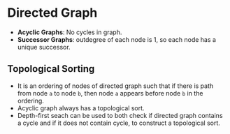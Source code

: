 # Directed Graph

- **Acyclic Graphs**: No cycles in graph.
- **Successor Graphs**: outdegree of each node is 1, so each node has a unique successor.

## Topological Sorting

- It is an ordering of nodes of directed graph such that if there is path from node `a` to node `b`, then node `a` appears before node `b` in the ordering.
- Acyclic graph always has a topological sort.
- Depth-first seach can be used to both check if directed graph contains a cycle and if it does not contain cycle, to construct a topological sort.

